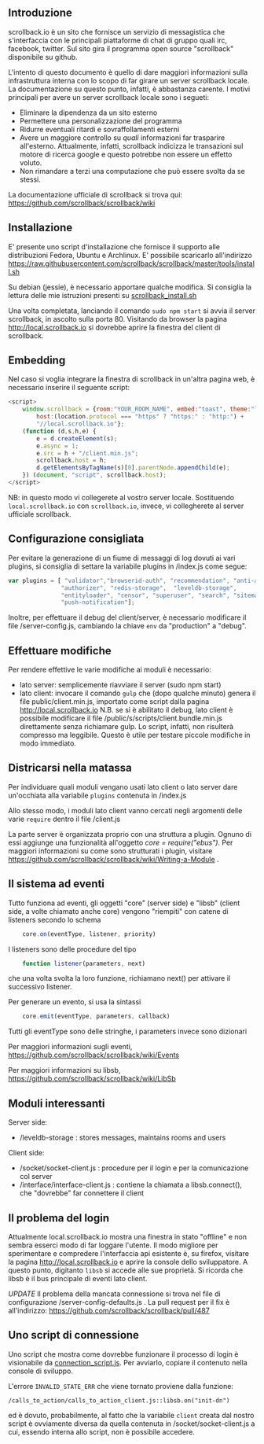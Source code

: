 Introduzione
------------
scrollback.io è un sito che fornisce un servizio di messagistica che
s'interfaccia con le principali piattaforme di chat di gruppo quali
irc, facebook, twitter. Sul sito gira il programma open source
"scrollback" disponibile su github.

L'intento di questo documento è quello di dare maggiori informazioni
sulla infrastruttura interna con lo scopo di far girare un server
scrollback locale. La documentazione su questo punto, infatti, è
abbastanza carente.
I motivi principali per avere un server scrollback locale sono i segueti:
* Eliminare la dipendenza da un sito esterno
* Permettere una personalizzazione del programma
* Ridurre eventuali ritardi e sovraffollamenti esterni
* Avere un maggiore controllo su *quali* informazioni far
  trasparire all'esterno. Attualmente, infatti, scrollback
  indicizza le transazioni sul motore di ricerca google e
  questo potrebbe non essere un effetto voluto.
* Non rimandare a terzi una computazione che può essere svolta
  da se stessi.

La documentazione ufficiale di scrollback si trova qui:
https://github.com/scrollback/scrollback/wiki

Installazione
-------------
E' presente uno script d'installazione che fornisce il supporto alle
distribuzioni Fedora, Ubuntu e Archlinux. E' possibile scaricarlo all'indirizzo
https://raw.githubusercontent.com/scrollback/scrollback/master/tools/install.sh

Su debian (jessie), è necessario apportare qualche modifica. Si consiglia
la lettura delle mie istruzioni presenti su [scrollback_install.sh](scrollback_install.sh)

Una volta completata, lanciando il comando `sudo npm start` si avvia
il server scrollback, in ascolto sulla porta 80. Visitando da browser
la pagina http://local.scrollback.io si dovrebbe aprire la finestra
del client di scrollback.

Embedding
---------
Nel caso si voglia integrare la finestra di scrollback in un'altra pagina
web, è necessario inserire il seguente script:
```javascript
<script>
    window.scrollback = {room:"YOUR_ROOM_NAME", embed:"toast", theme:"light",
        host:(location.protocol === "https" ? "https:" : "http:") +
        "//local.scrollback.io"};
    (function (d,s,h,e) {
        e = d.createElement(s);
        e.async = 1;
        e.src = h + "/client.min.js";
        scrollback.host = h;
        d.getElementsByTagName(s)[0].parentNode.appendChild(e);
    }) (document, "script", scrollback.host);
</script>
```
NB: in questo modo vi collegerete al vostro server locale. Sostituendo
`local.scrollback.io` con `scrollback.io`, invece, vi collegherete al
server ufficiale scrollback.

Configurazione consigliata
--------------------------
Per evitare la generazione di un fiume di messaggi di log dovuti ai
vari plugins, si consiglia di settare la variabile plugins in /index.js
come segue:
```javascript
var plugins = [ "validator","browserid-auth", "recommendation", "anti-abuse",
			   "authorizer", "redis-storage",  "leveldb-storage",
			   "entityloader", "censor", "superuser", "search", "sitemap",
			   "push-notification"];
```
Inoltre, per effettuare il debug del client/server, è necessario modificare
il file /server-config.js, cambiando la chiave `env` da "production" a
"debug".

Effettuare modifiche
--------------------
Per rendere effettive le varie modifiche ai moduli è necessario:

* lato server: semplicemente riavviare il server (sudo npm start)
* lato client: invocare il comando `gulp` che (dopo qualche minuto)
    genera il file public/client.min.js, importato come script
    dalla pagina http://local.scrollback.io
N.B. se si è abilitato il debug, lato client è possibile modificare il
file /public/s/scripts/client.bundle.min.js direttamente senza richiamare
gulp. Lo script, infatti, non risulterà compresso ma leggibile. Questo è
utile per testare piccole modifiche in modo immediato.

Districarsi nella matassa
-------------------------
Per individuare quali moduli vengano usati lato client o lato server
dare un'occhiata alla variabile `plugins` contenuta in /index.js

Allo stesso modo, i moduli lato client vanno cercati negli argomenti
delle varie `require` dentro il file /client.js

La parte server è organizzata proprio con una struttura a plugin.
Ognuno di essi aggiunge una funzionalità all'oggetto
*core = require("ebus")*. Per maggiori informazioni su come sono
strutturati i plugin, visitare https://github.com/scrollback/scrollback/wiki/Writing-a-Module .

Il sistema ad eventi
--------------------
Tutto funziona ad eventi, gli oggetti "core" (server side) e "libsb"
(client side, a volte chiamato anche core) vengono "riempiti" con
catene di listeners secondo lo schema
```javascript
    core.on(eventType, listener, priority)
```
I listeners sono delle procedure del tipo
```javascript
    function listener(parameters, next)
```
che una volta svolta la loro funzione, richiamano next() per attivare
il successivo listener.

Per generare un evento, si usa la sintassi
```javascript
    core.emit(eventType, parameters, callback)
```
Tutti gli eventType sono delle stringhe, i parameters invece sono dizionari

Per maggiori informazioni sugli eventi, https://github.com/scrollback/scrollback/wiki/Events

Per maggiori informazioni su libsb, https://github.com/scrollback/scrollback/wiki/LibSb

Moduli interessanti
-------------------
Server side:
* /leveldb-storage : stores messages, maintains rooms and users

Client side:
* /socket/socket-client.js : procedure per il login e per la comunicazione col server
* /interface/interface-client.js : contiene la chiamata a libsb.connect(), che "dovrebbe" far connettere il client

Il problema del login
---------------------
Attualmente local.scrollback.io mostra una finestra in stato "offline" e
non sembra esserci modo di far loggare l'utente. Il modo migliore per
sperimentare e compredere l'interfaccia api esistente è, su firefox,
visitare la pagina http://local.scrollback.io e aprire la console
dello sviluppatore. A questo punto, digitanto `libsb` si accede
alle sue proprietà. Si ricorda che libsb è il bus principale di
eventi lato client.

*UPDATE* Il problema della mancata connessione si trova nel file di configurazione
/server-config-defaults.js . La pull request per il fix è all'indirizzo:
https://github.com/scrollback/scrollback/pull/487

Uno script di connessione
-------------------------
Uno script che mostra come dovrebbe funzionare il processo di login
è visionabile da [connection_script.js](connection_script.js). Per avviarlo,
copiare il contenuto nella console di sviluppo.

L'errore `INVALID_STATE_ERR` che viene tornato proviene dalla funzione:

    /calls_to_action/calls_to_action_client.js::libsb.on("init-dn")

ed è dovuto, probabilmente, al fatto che la variabile `client`
creata dal nostro script è ovviamente diversa da quella contenuta in
/socket/socket-client.js a cui, essendo interna allo script, non è possibile
accedere.
